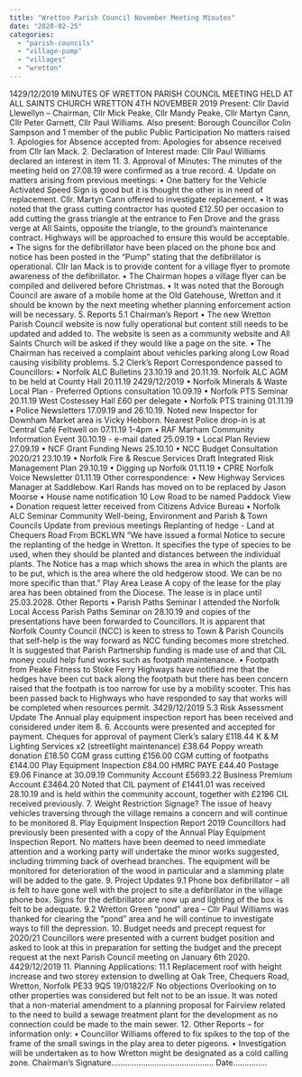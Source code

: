 ```yaml
---
title: "Wretton Parish Council November Meeting Minutes"
date: "2020-02-25"
categories: 
  - "parish-councils"
  - "village-pump"
  - "villages"
  - "wretton"
---
```


1429/12/2019 MINUTES OF WRETTON PARISH COUNCIL MEETING HELD AT ALL SAINTS CHURCH WRETTON 4TH NOVEMBER 2019 Present: Cllr David Llewellyn – Chairman, Cllr Mick Peake, Cllr Mandy Peake, Cllr Martyn Cann, Cllr Peter Garnett, Cllr Paul Williams. Also present: Borough Councillor Colin Sampson and 1 member of the public Public Participation No matters raised 1. Apologies for Absence accepted from: Apologies for absence received from Cllr Ian Mack. 2. Declaration of Interest made: Cllr Paul Williams declared an interest in item 11. 3. Approval of Minutes: The minutes of the meeting held on 27.08.19 were confirmed as a true record. 4. Update on matters arising from previous meetings: • One battery for the Vehicle Activated Speed Sign is good but it is thought the other is in need of replacement. Cllr. Martyn Cann offered to investigate replacement. • It was noted that the grass cutting contractor has quoted £12.50 per occasion to add cutting the grass triangle at the entrance to Fen Drove and the grass verge at All Saints, opposite the triangle, to the ground’s maintenance contract. Highways will be approached to ensure this would be acceptable. • The signs for the defibrillator have been placed on the phone box and notice has been posted in the “Pump” stating that the defibrillator is operational. Cllr Ian Mack is to provide content for a village flyer to promote awareness of the defibrillator. • The Chairman hopes a village flyer can be compiled and delivered before Christmas. • It was noted that the Borough Council are aware of a mobile home at the Old Gatehouse, Wretton and it should be known by the next meeting whether planning enforcement action will be necessary. 5. Reports 5.1 Chairman’s Report • The new Wretton Parish Council website is now fully operational but content still needs to be updated and added to. The website is seen as a community website and All Saints Church will be asked if they would like a page on the site. • The Chairman has received a complaint about vehicles parking along Low Road causing visibility problems. 5.2 Clerk’s Report Correspondence passed to Councillors: • Norfolk ALC Bulletins 23.10.19 and 20.11.19. Norfolk ALC AGM to be held at County Hall 20.11.19 2429/12/2019 • Norfolk Minerals & Waste Local Plan - Preferred Options consultation 10.09.19 • Norfolk PTS Seminar 20.11.19 West Costessey Hall £60 per delegate • Norfolk PTS training 01.11.19 • Police Newsletters 17.09.19 and 26.10.19. Noted new Inspector for Downham Market area is Vicky Hebborn. Nearest Police drop-in is at Central Café Feltwell on 07.11.19 1-4pm • RAF Marham Community Information Event 30.10.19 - e-mail dated 25.09.19 • Local Plan Review 27.09.19 • NCF Grant Funding News 25.10.10 • NCC Budget Consultation 2020/21 23.10.19 • Norfolk Fire & Rescue Services Draft Integrated Risk Management Plan 29.10.19 • Digging up Norfolk 01.11.19 • CPRE Norfolk Voice Newsletter 01.11.19 Other correspondence: • New Highway Services Manager at Saddlebow. Karl Rands has moved on to be replaced by Jason Moorse • House name notification 10 Low Road to be named Paddock View • Donation request letter received from Citizens Advice Bureau • Norfolk ALC Seminar Community Well-being, Environment and Parish & Town Councils Update from previous meetings Replanting of hedge - Land at Chequers Road From BCKLWN “We have issued a formal Notice to secure the replanting of the hedge in Wretton. It specifies the type of species to be used, when they should be planted and distances between the individual plants. The Notice has a map which shows the area in which the plants are to be put, which is the area where the old hedgerow stood. We can be no more specific than that.” Play Area Lease A copy of the lease for the play area has been obtained from the Diocese. The lease is in place until 25.03.2028. Other Reports • Parish Paths Seminar I attended the Norfolk Local Access Parish Paths Seminar on 28.10.19 and copies of the presentations have been forwarded to Councillors. It is apparent that Norfolk County Council (NCC) is keen to stress to Town & Parish Councils that self-help is the way forward as NCC funding becomes more stretched. It is suggested that Parish Partnership funding is made use of and that CIL money could help fund works such as footpath maintenance. • Footpath from Peake Fitness to Stoke Ferry Highways have notified me that the hedges have been cut back along the footpath but there has been concern raised that the footpath is too narrow for use by a mobility scooter. This has been passed back to Highways who have responded to say that works will be completed when resources permit. 3429/12/2019 5.3 Risk Assessment Update The Annual play equipment inspection report has been received and considered under item 8. 6. Accounts were presented and accepted for payment. Cheques for approval of payment Clerk’s salary £118.44 K & M Lighting Services x2 (streetlight maintenance) £38.64 Poppy wreath donation £18.50 CGM grass cutting £156.00 CGM cutting of footpaths £144.00 Play Equipment Inspection £84.00 HMRC PAYE £44.40 Postage £9.06 Finance at 30.09.19 Community Account £5693.22 Business Premium Account £3464.20 Noted that CIL payment of £1441.01 was received 28.10.19 and is held within the community account, together with £2196 CIL received previously. 7. Weight Restriction Signage? The issue of heavy vehicles traversing through the village remains a concern and will continue to be monitored 8. Play Equipment Inspection Report 2019 Councillors had previously been presented with a copy of the Annual Play Equipment Inspection Report. No matters have been deemed to need immediate attention and a working party will undertake the minor works suggested, including trimming back of overhead branches. The equipment will be monitored for deterioration of the wood in particular and a slamming plate will be added to the gate. 9. Project Updates 9.1 Phone box defibrillator – all is felt to have gone well with the project to site a defibrillator in the village phone box. Signs for the defibrillator are now up and lighting of the box is felt to be adequate. 9.2 Wretton Green “pond” area – Cllr Paul Williams was thanked for clearing the “pond” area and he will continue to investigate ways to fill the depression. 10. Budget needs and precept request for 2020/21 Councillors were presented with a current budget position and asked to look at this in preparation for setting the budget and the precept request at the next Parish Council meeting on January 6th 2020. 4429/12/2019 11. Planning Applications: 11.1 Replacement roof with height increase and two storey extension to dwelling at Oak Tree, Chequers Road, Wretton, Norfolk PE33 9QS 19/01822/F No objections Overlooking on to other properties was considered but felt not to be an issue. It was noted that a non-material amendment to a planning proposal for Fairview related to the need to build a sewage treatment plant for the development as no connection could be made to the main sewer. 12. Other Reports – for information only: • Councillor Williams offered to fix spikes to the top of the frame of the small swings in the play area to deter pigeons. • Investigation will be undertaken as to how Wretton might be designated as a cold calling zone. Chairman’s Signature……………………………………… Date……………

